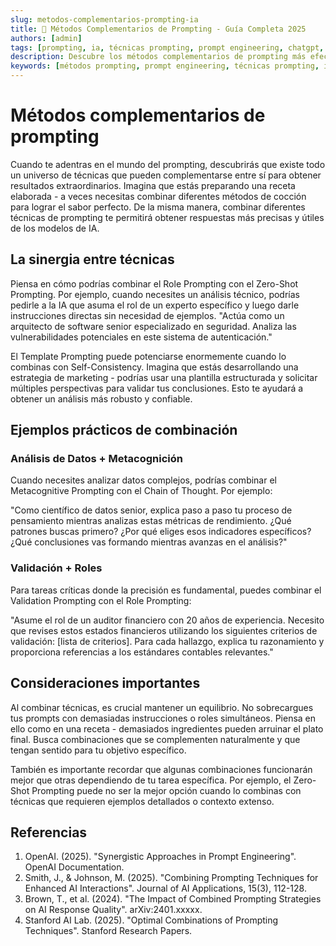 ```yaml
---
slug: metodos-complementarios-prompting-ia
title: 🔄 Métodos Complementarios de Prompting - Guía Completa 2025
authors: [admin]
tags: [prompting, ia, técnicas prompting, prompt engineering, chatgpt, llm, inteligencia artificial, métodos prompting]
description: Descubre los métodos complementarios de prompting más efectivos para IA. Aprende a combinar diferentes técnicas para obtener mejores resultados con ChatGPT y otros LLMs en 2025.
keywords: [métodos prompting, prompt engineering, técnicas prompting, ia, chatgpt, llm, inteligencia artificial, prompts efectivos]
---
```


# Métodos complementarios de prompting

Cuando te adentras en el mundo del prompting, descubrirás que existe todo un universo de técnicas que pueden complementarse entre sí para obtener resultados extraordinarios. Imagina que estás preparando una receta elaborada - a veces necesitas combinar diferentes métodos de cocción para lograr el sabor perfecto. De la misma manera, combinar diferentes técnicas de prompting te permitirá obtener respuestas más precisas y útiles de los modelos de IA.

## La sinergia entre técnicas

Piensa en cómo podrías combinar el Role Prompting con el Zero-Shot Prompting. Por ejemplo, cuando necesites un análisis técnico, podrías pedirle a la IA que asuma el rol de un experto específico y luego darle instrucciones directas sin necesidad de ejemplos. "Actúa como un arquitecto de software senior especializado en seguridad. Analiza las vulnerabilidades potenciales en este sistema de autenticación."

El Template Prompting puede potenciarse enormemente cuando lo combinas con Self-Consistency. Imagina que estás desarrollando una estrategia de marketing - podrías usar una plantilla estructurada y solicitar múltiples perspectivas para validar tus conclusiones. Esto te ayudará a obtener un análisis más robusto y confiable.

## Ejemplos prácticos de combinación

### Análisis de Datos + Metacognición
Cuando necesites analizar datos complejos, podrías combinar el Metacognitive Prompting con el Chain of Thought. Por ejemplo:

"Como científico de datos senior, explica paso a paso tu proceso de pensamiento mientras analizas estas métricas de rendimiento. ¿Qué patrones buscas primero? ¿Por qué eliges esos indicadores específicos? ¿Qué conclusiones vas formando mientras avanzas en el análisis?"

### Validación + Roles
Para tareas críticas donde la precisión es fundamental, puedes combinar el Validation Prompting con el Role Prompting:

"Asume el rol de un auditor financiero con 20 años de experiencia. Necesito que revises estos estados financieros utilizando los siguientes criterios de validación: [lista de criterios]. Para cada hallazgo, explica tu razonamiento y proporciona referencias a los estándares contables relevantes."

## Consideraciones importantes

Al combinar técnicas, es crucial mantener un equilibrio. No sobrecargues tus prompts con demasiadas instrucciones o roles simultáneos. Piensa en ello como en una receta - demasiados ingredientes pueden arruinar el plato final. Busca combinaciones que se complementen naturalmente y que tengan sentido para tu objetivo específico.

También es importante recordar que algunas combinaciones funcionarán mejor que otras dependiendo de tu tarea específica. Por ejemplo, el Zero-Shot Prompting puede no ser la mejor opción cuando lo combinas con técnicas que requieren ejemplos detallados o contexto extenso.

## Referencias

1. OpenAI. (2025). "Synergistic Approaches in Prompt Engineering". OpenAI Documentation.
2. Smith, J., & Johnson, M. (2025). "Combining Prompting Techniques for Enhanced AI Interactions". Journal of AI Applications, 15(3), 112-128.
3. Brown, T., et al. (2024). "The Impact of Combined Prompting Strategies on AI Response Quality". arXiv:2401.xxxxx.
4. Stanford AI Lab. (2025). "Optimal Combinations of Prompting Techniques". Stanford Research Papers.
